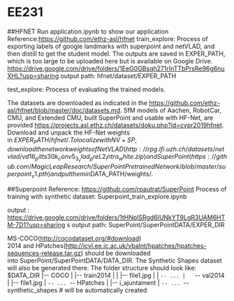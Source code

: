 # EE231
##HFNET
Run application.ipynb to show our application
Reference:https://github.com/ethz-asl/hfnet
train_explore:  Process of exporting labels of google landmarks with superpoint and netVLAD, and then distill to get the student model.
The outputs are saved in EXPER_PATH, which is too large to be uploaded here but is available on Google Drive.
https://drive.google.com/drive/folders/1EeG0GBsqh271rInTTbPrsRe96g6nuXHL?usp=sharing
output path: hfnet/dataset/EXPER_PATH

test_explore: Process of evaluating the trained models.

The datasets are downloaded as indicated in the https://github.com/ethz-asl/hfnet/blob/master/doc/datasets.md. SfM models of Aachen, RobotCar, CMU, and Extended CMU, built SuperPoint and usable with HF-Net, are provided https://projects.asl.ethz.ch/datasets/doku.php?id=cvpr2019hfnet. Download and unpack the HF-Net weights in $EXPER_PATH/hfnet/. To localize with NV+SP, download the network weights of NetVLAD(http://rpg.ifi.uzh.ch/datasets/netvlad/vd16_pitts30k_conv5_3_vlad_preL2_intra_white.zip) and SuperPoint(https://github.com/MagicLeapResearch/SuperPointPretrainedNetwork/blob/master/superpoint_v1.pth) and put them in $DATA_PATH/weights/.



##Superpoint
Reference: https://github.com/rpautrat/SuperPoint
Process of training with synthetic dataset: Superpoint_train_explore.ipynb

output :
https://drive.google.com/drive/folders/1tHNplSRgd6IUNkYT9LgR3UAM6HTM-7D1?usp=sharing
s
output path: SuperPoint/SuperPointDATA/EXPER_DIR

MS-COCO(http://cocodataset.org/#download) 2014 and HPatches(http://icvl.ee.ic.ac.uk/vbalnt/hpatches/hpatches-sequences-release.tar.gz) should be downloaded into SuperPoint/SuperPointDATA/DATA_DIR. The Synthetic Shapes dataset will also be generated there. The folder structure should look like:
$DATA_DIR
|-- COCO
|   |-- train2014
|   |   |-- file1.jpg
|   |   `-- ...
|   `-- val2014
|       |-- file1.jpg
|       `-- ...
`-- HPatches
|   |-- i_ajuntament
|   `-- ...
`-- synthetic_shapes  # will be automatically created
